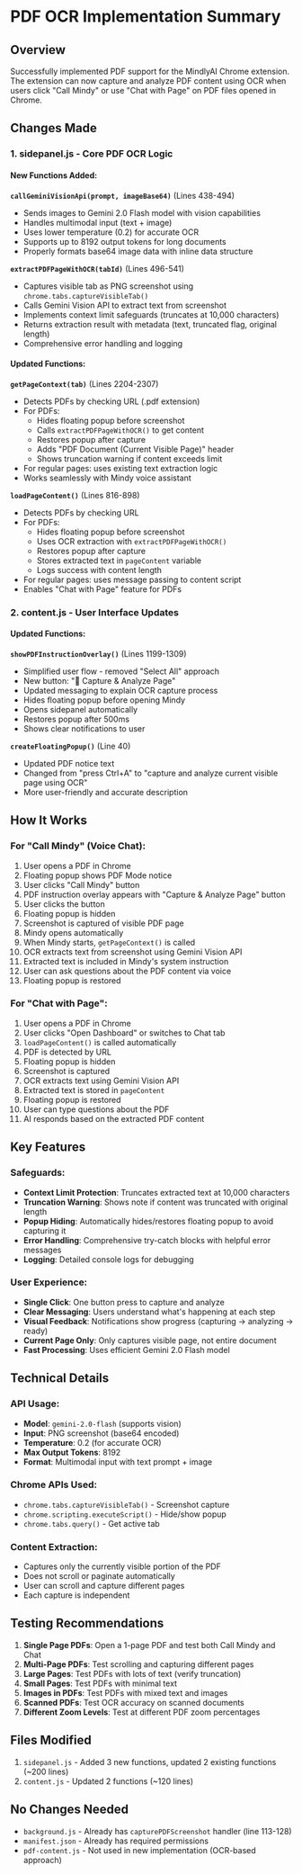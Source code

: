 # PDF OCR Implementation Summary

## Overview
Successfully implemented PDF support for the MindlyAI Chrome extension. The extension can now capture and analyze PDF content using OCR when users click "Call Mindy" or use "Chat with Page" on PDF files opened in Chrome.

## Changes Made

### 1. **sidepanel.js** - Core PDF OCR Logic

#### New Functions Added:

**`callGeminiVisionApi(prompt, imageBase64)`** (Lines 438-494)
- Sends images to Gemini 2.0 Flash model with vision capabilities
- Handles multimodal input (text + image)
- Uses lower temperature (0.2) for accurate OCR
- Supports up to 8192 output tokens for long documents
- Properly formats base64 image data with inline data structure

**`extractPDFPageWithOCR(tabId)`** (Lines 496-541)
- Captures visible tab as PNG screenshot using `chrome.tabs.captureVisibleTab()`
- Calls Gemini Vision API to extract text from screenshot
- Implements context limit safeguards (truncates at 10,000 characters)
- Returns extraction result with metadata (text, truncated flag, original length)
- Comprehensive error handling and logging

#### Updated Functions:

**`getPageContext(tab)`** (Lines 2204-2307)
- Detects PDFs by checking URL (.pdf extension)
- For PDFs:
  - Hides floating popup before screenshot
  - Calls `extractPDFPageWithOCR()` to get content
  - Restores popup after capture
  - Adds "PDF Document (Current Visible Page)" header
  - Shows truncation warning if content exceeds limit
- For regular pages: uses existing text extraction logic
- Works seamlessly with Mindy voice assistant

**`loadPageContent()`** (Lines 816-898)
- Detects PDFs by checking URL
- For PDFs:
  - Hides floating popup before screenshot
  - Uses OCR extraction with `extractPDFPageWithOCR()`
  - Restores popup after capture
  - Stores extracted text in `pageContent` variable
  - Logs success with content length
- For regular pages: uses message passing to content script
- Enables "Chat with Page" feature for PDFs

### 2. **content.js** - User Interface Updates

#### Updated Functions:

**`showPDFInstructionOverlay()`** (Lines 1199-1309)
- Simplified user flow - removed "Select All" approach
- New button: "📸 Capture & Analyze Page"
- Updated messaging to explain OCR capture process
- Hides floating popup before opening Mindy
- Opens sidepanel automatically
- Restores popup after 500ms
- Shows clear notifications to user

**`createFloatingPopup()`** (Line 40)
- Updated PDF notice text
- Changed from "press Ctrl+A" to "capture and analyze current visible page using OCR"
- More user-friendly and accurate description

## How It Works

### For "Call Mindy" (Voice Chat):
1. User opens a PDF in Chrome
2. Floating popup shows PDF Mode notice
3. User clicks "Call Mindy" button
4. PDF instruction overlay appears with "Capture & Analyze Page" button
5. User clicks the button
6. Floating popup is hidden
7. Screenshot is captured of visible PDF page
8. Mindy opens automatically
9. When Mindy starts, `getPageContext()` is called
10. OCR extracts text from screenshot using Gemini Vision API
11. Extracted text is included in Mindy's system instruction
12. User can ask questions about the PDF content via voice
13. Floating popup is restored

### For "Chat with Page":
1. User opens a PDF in Chrome
2. User clicks "Open Dashboard" or switches to Chat tab
3. `loadPageContent()` is called automatically
4. PDF is detected by URL
5. Floating popup is hidden
6. Screenshot is captured
7. OCR extracts text using Gemini Vision API
8. Extracted text is stored in `pageContent`
9. Floating popup is restored
10. User can type questions about the PDF
11. AI responds based on the extracted PDF content

## Key Features

### Safeguards:
- **Context Limit Protection**: Truncates extracted text at 10,000 characters
- **Truncation Warning**: Shows note if content was truncated with original length
- **Popup Hiding**: Automatically hides/restores floating popup to avoid capturing it
- **Error Handling**: Comprehensive try-catch blocks with helpful error messages
- **Logging**: Detailed console logs for debugging

### User Experience:
- **Single Click**: One button press to capture and analyze
- **Clear Messaging**: Users understand what's happening at each step
- **Visual Feedback**: Notifications show progress (capturing → analyzing → ready)
- **Current Page Only**: Only captures visible page, not entire document
- **Fast Processing**: Uses efficient Gemini 2.0 Flash model

## Technical Details

### API Usage:
- **Model**: `gemini-2.0-flash` (supports vision)
- **Input**: PNG screenshot (base64 encoded)
- **Temperature**: 0.2 (for accurate OCR)
- **Max Output Tokens**: 8192
- **Format**: Multimodal input with text prompt + image

### Chrome APIs Used:
- `chrome.tabs.captureVisibleTab()` - Screenshot capture
- `chrome.scripting.executeScript()` - Hide/show popup
- `chrome.tabs.query()` - Get active tab

### Content Extraction:
- Captures only the currently visible portion of the PDF
- Does not scroll or paginate automatically
- User can scroll and capture different pages
- Each capture is independent

## Testing Recommendations

1. **Single Page PDFs**: Open a 1-page PDF and test both Call Mindy and Chat
2. **Multi-Page PDFs**: Test scrolling and capturing different pages
3. **Large Pages**: Test PDFs with lots of text (verify truncation)
4. **Small Pages**: Test PDFs with minimal text
5. **Images in PDFs**: Test PDFs with mixed text and images
6. **Scanned PDFs**: Test OCR accuracy on scanned documents
7. **Different Zoom Levels**: Test at different PDF zoom percentages

## Files Modified

1. `sidepanel.js` - Added 3 new functions, updated 2 existing functions (~200 lines)
2. `content.js` - Updated 2 functions (~120 lines)

## No Changes Needed

- `background.js` - Already has `capturePDFScreenshot` handler (line 113-128)
- `manifest.json` - Already has required permissions
- `pdf-content.js` - Not used in new implementation (OCR-based approach)


